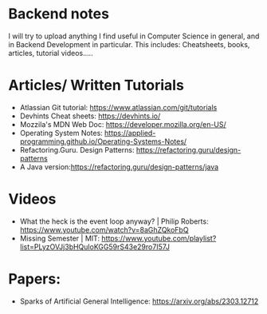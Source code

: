 # Backend notes
I will try to upload anything I find useful in Computer Science in general, and in Backend Development in particular. This includes: Cheatsheets, books, articles, tutorial videos.....

# Articles/ Written Tutorials
- Atlassian Git tutorial:  https://www.atlassian.com/git/tutorials
- Devhints Cheat sheets: https://devhints.io/
- Mozzila's MDN Web Doc: https://developer.mozilla.org/en-US/
- Operating System Notes: https://applied-programming.github.io/Operating-Systems-Notes/
- Refactoring.Guru. Design Patterns: https://refactoring.guru/design-patterns
- A Java version:https://refactoring.guru/design-patterns/java


# Videos

- What the heck is the event loop anyway? | Philip Roberts: https://www.youtube.com/watch?v=8aGhZQkoFbQ
- Missing Semester | MIT: https://www.youtube.com/playlist?list=PLyzOVJj3bHQuloKGG59rS43e29ro7I57J


# Papers:

- Sparks of Artificial General Intelligence: https://arxiv.org/abs/2303.12712
